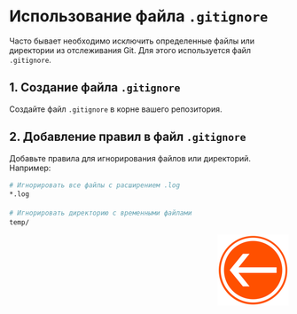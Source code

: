 # Использование файла `.gitignore`

Часто бывает необходимо исключить определенные файлы или директории из отслеживания Git. Для этого используется файл `.gitignore`.

## 1. Создание файла `.gitignore`

Создайте файл `.gitignore` в корне вашего репозитория.

## 2. Добавление правил в файл `.gitignore`

Добавьте правила для игнорирования файлов или директорий. Например:

```bash
# Игнорировать все файлы с расширением .log
*.log

# Игнорировать директорию с временными файлами
temp/
```

<div style="text-align: right;">

  [![Перейти к основному файлу](../img/Back-button.png)](../README.md)

</div>